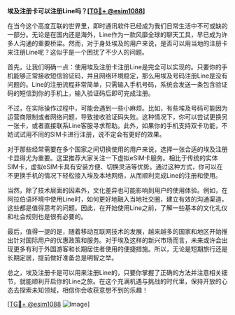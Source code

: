 **埃及注册卡可以注册Line吗？[[TG💪+ @esim1088](https://t.me/s/esim1088)]**

在当今这个高度互联的世界里，即时通讯软件已经成为我们日常生活中不可或缺的一部分。无论是在国内还是海外，Line作为一款风靡全球的聊天工具，早已成为许多人沟通的重要桥梁。然而，对于身处埃及的用户来说，是否可以用当地的注册卡来注册Line呢？这似乎是一个困扰了不少人的问题。

首先，让我们明确一点：使用埃及注册卡注册Line是完全可以实现的。只要你的手机能够正常接收短信验证码，并且网络环境稳定，那么用埃及号码注册Line是没有问题的。Line的注册流程非常简单，只需输入手机号码，系统会发送一条包含验证码的短信到你的手机上，输入验证码后即可完成注册。

不过，在实际操作过程中，可能会遇到一些小麻烦。比如，有些埃及号码可能因为运营商限制或者网络问题，导致接收验证码失败。这种情况下，你可以尝试更换另一张卡，或者直接联系Line客服寻求帮助。此外，如果你的手机支持双卡功能，不妨试试用不同的SIM卡进行注册，说不定会有更好的效果。

对于那些经常需要在多个国家之间切换使用的用户来说，选择一张合适的埃及注册卡显得尤为重要。这里推荐大家关注一下虚拟eSIM卡服务。相比于传统的实体SIM卡，虚拟eSIM卡具有安装方便、切换灵活等优势。通过这种方式，你可以在不更换手机的情况下轻松接入埃及本地网络，从而顺利完成Line的注册和使用。

当然，除了技术层面的因素外，文化差异也可能影响到用户的使用体验。例如，在阿拉伯语环境中使用Line时，如何更好地融入当地社交圈，建立有效的沟通渠道，这些都是值得思考的问题。因此，在开始使用Line之前，了解一些基本的文化礼仪和社会规则也是很有必要的。

最后，值得一提的是，随着移动互联网技术的发展，越来越多的国家和地区开始推出针对国际用户的优惠政策和服务。对于埃及这样的新兴市场而言，未来或许会出现更多有利于外国游客和长期居住者使用的便捷措施。所以，无论是短期旅行还是长期定居，提前做好准备总是明智之举。

总之，埃及注册卡是可以用来注册Line的，只要你掌握了正确的方法并注意相关细节，就能顺利开启你的Line之旅。在这个充满机遇与挑战的时代里，保持开放的心态去探索未知领域，相信你会收获意想不到的乐趣！

[[TG💪+ @esim1088](https://t.me/s/esim1088) ![Image](https://i.postimg.cc/4NQfJmqS/Snipaste-2025-05-13-00-14-12.png)]